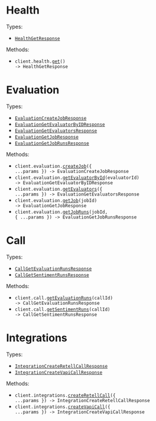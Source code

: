 # Health

Types:

- <code><a href="./src/resources/health.ts">HealthGetResponse</a></code>

Methods:

- <code title="get /health">client.health.<a href="./src/resources/health.ts">get</a>() -> HealthGetResponse</code>

# Evaluation

Types:

- <code><a href="./src/resources/evaluation.ts">EvaluationCreateJobResponse</a></code>
- <code><a href="./src/resources/evaluation.ts">EvaluationGetEvaluatorByIDResponse</a></code>
- <code><a href="./src/resources/evaluation.ts">EvaluationGetEvaluatorsResponse</a></code>
- <code><a href="./src/resources/evaluation.ts">EvaluationGetJobResponse</a></code>
- <code><a href="./src/resources/evaluation.ts">EvaluationGetJobRunsResponse</a></code>

Methods:

- <code title="post /v1/evaluation/job">client.evaluation.<a href="./src/resources/evaluation.ts">createJob</a>({ ...params }) -> EvaluationCreateJobResponse</code>
- <code title="get /v1/evaluation/evaluators/{evaluatorId}">client.evaluation.<a href="./src/resources/evaluation.ts">getEvaluatorById</a>(evaluatorId) -> EvaluationGetEvaluatorByIDResponse</code>
- <code title="get /v1/evaluation/evaluators">client.evaluation.<a href="./src/resources/evaluation.ts">getEvaluators</a>({ ...params }) -> EvaluationGetEvaluatorsResponse</code>
- <code title="get /v1/evaluation/job/{jobId}">client.evaluation.<a href="./src/resources/evaluation.ts">getJob</a>(jobId) -> EvaluationGetJobResponse</code>
- <code title="get /v1/evaluation/job/{jobId}/runs">client.evaluation.<a href="./src/resources/evaluation.ts">getJobRuns</a>(jobId, { ...params }) -> EvaluationGetJobRunsResponse</code>

# Call

Types:

- <code><a href="./src/resources/call.ts">CallGetEvaluationRunsResponse</a></code>
- <code><a href="./src/resources/call.ts">CallGetSentimentRunsResponse</a></code>

Methods:

- <code title="get /v1/call/{callId}/evaluation-run">client.call.<a href="./src/resources/call.ts">getEvaluationRuns</a>(callId) -> CallGetEvaluationRunsResponse</code>
- <code title="get /v1/call/{callId}/sentiment-run">client.call.<a href="./src/resources/call.ts">getSentimentRuns</a>(callId) -> CallGetSentimentRunsResponse</code>

# Integrations

Types:

- <code><a href="./src/resources/integrations.ts">IntegrationCreateRetellCallResponse</a></code>
- <code><a href="./src/resources/integrations.ts">IntegrationCreateVapiCallResponse</a></code>

Methods:

- <code title="post /v1/retell/call">client.integrations.<a href="./src/resources/integrations.ts">createRetellCall</a>({ ...params }) -> IntegrationCreateRetellCallResponse</code>
- <code title="post /v1/vapi/call">client.integrations.<a href="./src/resources/integrations.ts">createVapiCall</a>({ ...params }) -> IntegrationCreateVapiCallResponse</code>
